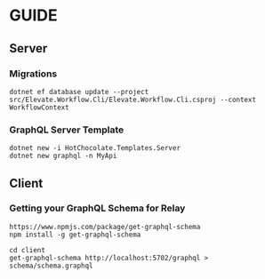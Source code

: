 # GUIDE

## Server

### Migrations

``
dotnet ef database update --project src/Elevate.Workflow.Cli/Elevate.Workflow.Cli.csproj --context WorkflowContext
``


### GraphQL Server Template  

`` dotnet new -i HotChocolate.Templates.Server ``  
`` dotnet new graphql -n MyApi ``  

## Client

### Getting your GraphQL Schema for Relay  

`` https://www.npmjs.com/package/get-graphql-schema ``  
`` npm install -g get-graphql-schema ``  

`` cd client ``  
`` get-graphql-schema http://localhost:5702/graphql > schema/schema.graphql ``  
